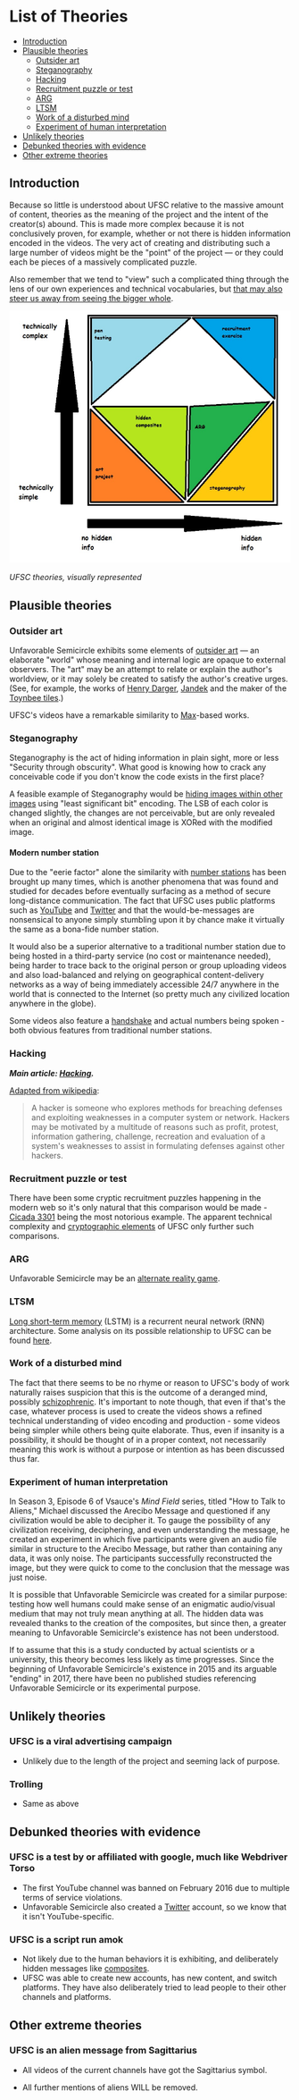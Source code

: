 # List of Theories

* [Introduction](#introduction)
* [Plausible theories](#plausible-theories)
  + [Outsider art](#outsider-art)
  + [Steganography](#steganography)
  + [Hacking](#hacking)
  + [Recruitment puzzle or test](#recruitment-puzzle-or-test)
  + [ARG](#arg)
  + [LTSM](#ltsm)
  + [Work of a disturbed mind](#work-of-a-disturbed-mind)
  + [Experiment of human interpretation](#experiment-of-human-interpretation)
* [Unlikely theories](#unlikely-theories)
* [Debunked theories with evidence](#debunked-theories-with-evidence)
* [Other extreme theories](#other-extreme-theories)
    
## Introduction

Because so little is understood about UFSC relative to the massive
amount of content, theories as the meaning of the project and the intent
of the creator(s) abound. This is made more complex because it is not
conclusively proven, for example, whether or not there is hidden
information encoded in the videos. The very act of creating and
distributing such a large number of videos might be the "point" of the
project — or they could each be pieces of a massively complicated
puzzle.

Also remember that we tend to "view" such a complicated thing through the lens of our own experiences and technical vocabularies, but [that may also steer us away from seeing the bigger whole](elephant "wikilink").

![UFSC_theory_matrix.jpg](UFSC_theory_matrix.jpg)

*UFSC theories, visually represented*

## Plausible theories

### Outsider art

Unfavorable Semicircle exhibits some elements of [outsider art](https://en.wikipedia.org/wiki/Outsider_art) — an elaborate "world"
whose meaning and internal logic are opaque to external observers. The
"art" may be an attempt to relate or explain the author's worldview, or
it may solely be created to satisfy the author's creative urges. (See,
for example, the works of [Henry Darger](https://en.wikipedia.org/wiki/Henry_Darger),
[Jandek](https://en.wikipedia.org/wiki/Jandek) and the maker of the
[Toynbee tiles](https://en.wikipedia.org/wiki/Toynbee_tiles).)

UFSC's videos have a remarkable similarity to
[Max](Max "wikilink")-based works.

### Steganography

Steganography is the act of hiding information in plain sight, more or
less "Security through obscurity". What good is knowing how to crack any
conceivable code if you don't know the code exists in the first place?

A feasible example of Steganography would be [hiding images within other images](Composite_visual_overview "wikilink") using "least significant
bit" encoding. The LSB of each color is changed slightly, the changes
are not perceivable, but are only revealed when an original and almost
identical image is XORed with the modified image.

#### Modern number station

Due to the "eerie factor" alone the similarity with [number stations](https://en.wikipedia.org/wiki/Numbers_station) has been
brought up many times, which is another phenomena that was found and
studied for decades before eventually surfacing as a method of secure
long-distance communication. The fact that UFSC uses public platforms
such as [YouTube](YouTube "wikilink") and [Twitter](Twitter "wikilink")
and that the would-be-messages are nonsensical to anyone simply
stumbling upon it by chance make it virtually the same as a bona-fide
number station.

It would also be a superior alternative to a traditional number station
due to being hosted in a third-party service (no cost or maintenance
needed), being harder to trace back to the original person or group
uploading videos and also load-balanced and relying on geographical
content-delivery networks as a way of being immediately accessible 24/7
anywhere in the world that is connected to the Internet (so pretty much
any civilized location anywhere in the globe).

Some videos also feature a [handshake](Handshake "wikilink") and actual
numbers being spoken - both obvious features from traditional number
stations.

### Hacking

***Main article: [Hacking](hacking "wikilink").***

[Adapted from wikipedia](https://en.wikipedia.org/wiki/Security_hacker):

> A hacker is someone who explores methods for breaching defenses and exploiting weaknesses in a computer system or network. Hackers may be motivated by a multitude of reasons such as profit, protest, information gathering, challenge, recreation and evaluation of a system's weaknesses to assist in formulating defenses against other hackers.

### Recruitment puzzle or test

There have been some cryptic recruitment puzzles happening in the modern
web so it's only natural that this comparison would be made -
[Cicada 3301](https://en.wikipedia.org/wiki/Cicada_3301) being the most
notorious example. The apparent technical complexity and [cryptographic elements](Composite_visual_overview "wikilink") of UFSC only further
such comparisons.

### ARG

Unfavorable Semicircle may be an [alternate reality game](https://en.wikipedia.org/wiki/Alternate_reality_game).

### LTSM

[Long short-term memory](https://en.wikipedia.org/wiki/Long_short-term_memory) (LSTM) is
a recurrent neural network (RNN) architecture. Some analysis on its
possible relationship to UFSC can be found [here](LSTM_Theory "wikilink").

### Work of a disturbed mind

The fact that there seems to be no rhyme or reason to UFSC's body of
work naturally raises suspicion that this is the outcome of a deranged
mind, possibly
[schizophrenic](https://en.wikipedia.org/wiki/Schizophrenia). It's
important to note though, that even if that's the case, whatever process
is used to create the videos shows a refined technical understanding of
video encoding and production - some videos being simpler while others
being quite elaborate. Thus, even if insanity is a possibility, it
should be thought of in a proper context, not necessarily meaning this
work is without a purpose or intention as has been discussed thus far.

### Experiment of human interpretation

In Season 3, Episode 6 of Vsauce's *Mind Field* series, titled "How to
Talk to Aliens," Michael discussed the Arecibo Message and questioned if
any civilization would be able to decipher it. To gauge the possibility
of any civilization receiving, deciphering, and even understanding the
message, he created an experiment in which five participants were given
an audio file similar in structure to the Arecibo Message, but rather
than containing any data, it was only noise. The participants
successfully reconstructed the image, but they were quick to come to the
conclusion that the message was just noise.

It is possible that Unfavorable Semicircle was created for a similar
purpose: testing how well humans could make sense of an enigmatic
audio/visual medium that may not truly mean anything at all. The hidden
data was revealed thanks to the creation of the composites, but since
then, a greater meaning to Unfavorable Semicircle's existence has not
been understood.

If to assume that this is a study conducted by actual scientists or a
university, this theory becomes less likely as time progresses. Since
the beginning of Unfavorable Semicircle's existence in 2015 and its
arguable "ending" in 2017, there have been no published studies
referencing Unfavorable Semicircle or its experimental purpose.

## Unlikely theories

### UFSC is a viral advertising campaign

  - Unlikely due to the length of the project and seeming lack of
    purpose.

### Trolling

  - Same as above

## Debunked theories with evidence

### UFSC is a test by or affiliated with google, much like Webdriver Torso

  - The first YouTube channel was banned on February 2016 due to multiple terms of service violations.
  - Unfavorable Semicircle also created a [Twitter](Twitter "wikilink") account, so we know that it isn't YouTube-specific.

### UFSC is a script run amok

  - Not likely due to the human behaviors it is exhibiting, and
    deliberately hidden messages like
    [composites](Video_Composites "wikilink").
  - UFSC was able to create new accounts, has new content, and switch
    platforms. They have also deliberately tried to lead people to their
    other channels and platforms.

## Other extreme theories

### UFSC is an alien message from Sagittarius

  - All videos of the current channels have got the Sagittarius symbol.

<!-- end list -->

  - All further mentions of aliens WILL be removed.
